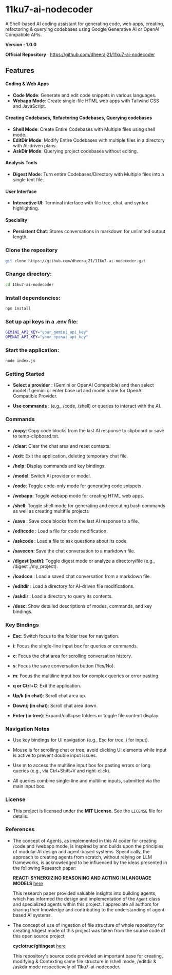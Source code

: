 # 11ku7-ai-nodecoder

A Shell-based AI coding assistant for generating code, web apps, creating, refactoring & querying codebases using Google Generative AI or OpenAI Compatible APIs.

**Version :  1.0.0**

**Official Repository** : https://github.com/dheeraj21/11ku7-ai-nodecoder

## Features

#### Coding & Web Apps
- **Code Mode**: Generate and edit code snippets in various languages.
- **Webapp Mode**: Create single-file HTML web apps with Tailwind CSS and JavaScript.

#### Creating Codebases, Refactoring Codebases, Querying codebases
- **Shell Mode**: Create Entire Codebases with Multiple files using shell mode.
- **EditDir Mode**: Modify Entire Codebases with multiple files in a directory with AI-driven plans.
- **AskDir Mode**: Querying project codebases without editing.

#### Analysis Tools
- **Digest Mode**: Turn entire Codebases/Directory with Multiple files into a single text file.

#### User Interface
- **Interactive UI**: Terminal interface with file tree, chat, and syntax highlighting.

#### Speciality
- **Persistent Chat**: Stores conversations in markdown for unlimited output length.

### Clone the repository
```bash
git clone https://github.com/dheeraj21/11ku7-ai-nodecoder.git
```

### Change directory:
```bash
cd 11ku7-ai-nodecoder
```

### Install dependencies:
```bash
npm install
```

### Set up api keys in a .env file:
```bash
GEMINI_API_KEY="your_gemini_api_key"
OPENAI_API_KEY="your_openai_api_key"
```

### Start the application:
```bash
node index.js
```

### Getting Started

- **Select a provider** : (Gemini or OpenAI Compatible) and then select model if gemini or enter base url and model name for OpenAI Compatible Provider.

- **Use commands** : (e.g., /code, /shell) or queries to interact with the AI.


### Commands

- **/copy**: Copy code blocks from the last AI response to clipboard or save to temp-clipboard.txt.

- **/clear**: Clear the chat area and reset contexts.

- **/exit**: Exit the application, deleting temporary chat file.

- **/help**: Display commands and key bindings.

- **/model**: Switch AI provider or model.

- **/code**: Toggle code-only mode for generating code snippets.

- **/webapp**: Toggle webapp mode for creating HTML web apps.

- **/shell**: Toggle shell mode for generating and executing bash commands as well as creating multifile projects

- **/save** <filename>: Save code blocks from the last AI response to a file.

- **/editcode <filename>**: Load a file for code modification.

- **/askcode <filename>**: Load a file to ask questions about its code.

- **/savecon**: Save the chat conversation to a markdown file.

- **/digest [path]**: Toggle digest mode or analyze a directory/file (e.g., /digest ./my_project).

- **/loadcon <filename>**: Load a saved chat conversation from a markdown file.

- **/editdir <path>**: Load a directory for AI-driven file modifications.

- **/askdir <path>**: Load a directory to query its contents.

- **/desc**: Show detailed descriptions of modes, commands, and key bindings.

### Key Bindings

- **Esc**: Switch focus to the folder tree for navigation.

- **i**: Focus the single-line input box for queries or commands.

- **c**: Focus the chat area for scrolling conversation history.

- **s**: Focus the save conversation button (Yes/No).

- **m**: Focus the multiline input box for complex queries or error pasting.

- **q or Ctrl+C**: Exit the application.

- **Up/k (in chat)**: Scroll chat area up.

- **Down/j (in chat)**: Scroll chat area down.

- **Enter (in tree)**: Expand/collapse folders or toggle file content display.


### Navigation Notes

- Use key bindings for UI navigation (e.g., Esc for tree, i for input).

- Mouse is for scrolling chat or tree; avoid clicking UI elements while input is active to prevent double input issues.

- Use m to access the multiline input box for pasting errors or long queries (e.g., via Ctrl+Shift+V and right-click).

- All queries combine single-line and multiline inputs, submitted via the main input box.


### License

- This project is licensed under the **MIT License**. See the `LICENSE` file for details.


### References

* The concept of Agents, as implemented in this AI coder for creating /code and /webapp mode, is inspired by and builds upon the principles of modular AI design and agent-based systems. Specifically, the approach to creating agents from scratch, 
  without relying on LLM frameworks, is acknowledged to be influenced by the ideas presented in the following Research paper:

  **REACT: SYNERGIZING REASONING AND ACTING IN LANGUAGE MODELS** [here](https://arxiv.org/pdf/2210.03629) 

  This research paper provided valuable insights into building agents, which has informed the design and implementation of the `Agent` class and specialized agents within this project. I appreciate all authors 
  for sharing their knowledge and contributing to the understanding of agent-based AI systems.


*  The concept of use of ingestion of file structure of whole repository for creating /digest mode of this project was taken from the source code of this open source project 

   **cyclotruc/gitingest** [here](https://github.com/cyclotruc/gitingest)

   This repository's source code provided an important base for creating, modifying & Contexting same file structure in /shell mode, /editdir & /askdir mode respectievely of 11ku7-ai-nodecoder. 


  
